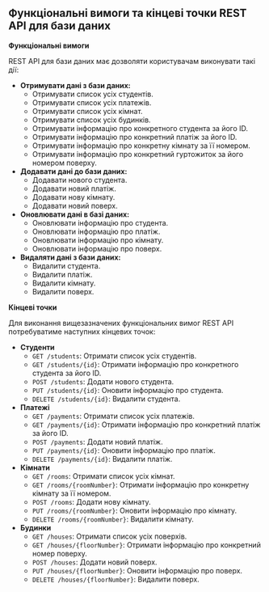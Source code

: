 ## Функціональні вимоги та кінцеві точки REST API для бази даних

**Функціональні вимоги**

REST API для бази даних має дозволяти користувачам виконувати такі дії:

* **Отримувати дані з бази даних:**
    * Отримувати список усіх студентів.
    * Отримувати список усіх платежів.
    * Отримувати список усіх кімнат.
    * Отримувати список усіх будинків.
    * Отримувати інформацію про конкретного студента за його ID.
    * Отримувати інформацію про конкретний платіж за його ID.
    * Отримувати інформацію про конкретну кімнату за її номером.
    * Отримувати інформацію про конкретний гуртожиток за його номером поверху.
* **Додавати дані до бази даних:**
    * Додавати нового студента.
    * Додавати новий платіж.
    * Додавати нову кімнату.
    * Додавати новий поверх.
* **Оновлювати дані в базі даних:**
    * Оновлювати інформацію про студента.
    * Оновлювати інформацію про платіж.
    * Оновлювати інформацію про кімнату.
    * Оновлювати інформацію про поверх.
* **Видаляти дані з бази даних:**
    * Видалити студента.
    * Видалити платіж.
    * Видалити кімнату.
    * Видалити поверх.

**Кінцеві точки**

Для виконання вищезазначених функціональних вимог REST API потребуватиме наступних кінцевих точок:

* **Студенти**
    * `GET /students`: Отримати список усіх студентів.
    * `GET /students/{id}`: Отримати інформацію про конкретного студента за його ID.
    * `POST /students`: Додати нового студента.
    * `PUT /students/{id}`: Оновити інформацію про студента.
    * `DELETE /students/{id}`: Видалити студента.
* **Платежі**
    * `GET /payments`: Отримати список усіх платежів.
    * `GET /payments/{id}`: Отримати інформацію про конкретний платіж за його ID.
    * `POST /payments`: Додати новий платіж.
    * `PUT /payments/{id}`: Оновити інформацію про платіж.
    * `DELETE /payments/{id}`: Видалити платіж.
* **Кімнати**
    * `GET /rooms`: Отримати список усіх кімнат.
    * `GET /rooms/{roomNumber}`: Отримати інформацію про конкретну кімнату за її номером.
    * `POST /rooms`: Додати нову кімнату.
    * `PUT /rooms/{roomNumber}`: Оновити інформацію про кімнату.
    * `DELETE /rooms/{roomNumber}`: Видалити кімнату.
* **Будинки**
    * `GET /houses`: Отримати список усіх поверхів.
    * `GET /houses/{floorNumber}`: Отримати інформацію про конкретний номер поверху.
    * `POST /houses`: Додати новий поверх.
    * `PUT /houses/{floorNumber}`: Оновити інформацію про поверх.
    * `DELETE /houses/{floorNumber}`: Видалити поверх.
